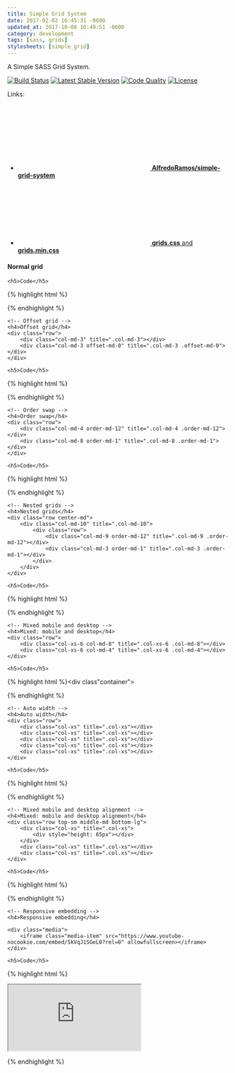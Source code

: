 ```yaml
---
title: Simple Grid System
date: 2017-02-02 16:45:31 -0600
updated_at: 2017-10-08 16:49:51 -0600
category: development
tags: [sass, grids]
stylesheets: [simple_grid]
---
```

A Simple SASS Grid System.

[![Build Status](https://img.shields.io/travis/AlfredoRamos/simple-grid-system.svg?style=flat-square&maxAge=3600)](https://travis-ci.org/AlfredoRamos/simple-grid-system) [![Latest Stable Version](https://img.shields.io/github/tag/AlfredoRamos/simple-grid-system.svg?style=flat-square&label=stable&maxAge=3600)](https://github.com/AlfredoRamos/simple-grid-system/releases) [![Code Quality](https://img.shields.io/codacy/grade/305ccf33491f4e2ba5405a0cff204b0f.svg?style=flat-square&maxAge=3600)](https://www.codacy.com/app/AlfredoRamos/simple-grid-system) [![License](https://img.shields.io/github/license/AlfredoRamos/simple-grid-system.svg?style=flat-square)](https://raw.githubusercontent.com/AlfredoRamos/simple-grid-system/master/LICENSE)

Links:

- [<svg class="icon icon-github"><use xlink:href="#github" /></use></svg> **AlfredoRamos/simple-grid-system**](https://github.com/AlfredoRamos/simple-grid-system)
- [<svg class="icon icon-github"><use xlink:href="#github" /></svg> **grids.css** and **grids.min.css**](https://gist.github.com/AlfredoRamos/7373ba3506e10358bb84648af9a808b0)

<div class="container">
	<!-- Normal grid -->
	<h4>Normal grid</h4>
	<div class="row">
		<div class="col-md-1" title=".col-md-1"></div>
		<div class="col-md-11" title=".col-md-11"></div>
	</div>
	<div class="row">
		<div class="col-md-2" title=".col-md-2"></div>
		<div class="col-md-10" title=".col-md-10"></div>
	</div>
	<div class="row">
		<div class="col-md-3" title=".col-md-3"></div>
		<div class="col-md-9" title=".col-md-9"></div>
	</div>
	<div class="row">
		<div class="col-md-4" title=".col-md-4"></div>
		<div class="col-md-8" title=".col-md-8"></div>
	</div>
	<div class="row">
		<div class="col-md-5" title=".col-md-5"></div>
		<div class="col-md-7" title=".col-md-7"></div>
	</div>
	<div class="row">
		<div class="col-md-6" title=".col-md-6"></div>
		<div class="col-md-6" title=".col-md-6"></div>
	</div>
	<div class="row">
		<div class="col-md-7" title=".col-md-7"></div>
		<div class="col-md-5" title=".col-md-5"></div>
	</div>
	<div class="row">
		<div class="col-md-8" title=".col-md-8"></div>
		<div class="col-md-4" title=".col-md-4"></div>
	</div>
	<div class="row">
		<div class="col-md-9" title=".col-md-9"></div>
		<div class="col-md-3" title=".col-md-3"></div>
	</div>
	<div class="row">
		<div class="col-md-10" title=".col-md-10"></div>
		<div class="col-md-2" title=".col-md-2"></div>
	</div>
	<div class="row">
		<div class="col-md-11" title=".col-md-11"></div>
		<div class="col-md-1" title=".col-md-1"></div>
	</div>

	<h5>Code</h5>
{% highlight html %}<div class="container">
	<div class="row">
		<div class="col-md-1"></div>
		<div class="col-md-11"></div>
	</div>
	<div class="row">
		<div class="col-md-2"></div>
		<div class="col-md-10"></div>
	</div>
	<div class="row">
		<div class="col-md-3"></div>
		<div class="col-md-9"></div>
	</div>
	<div class="row">
		<div class="col-md-4"></div>
		<div class="col-md-8"></div>
	</div>
	<div class="row">
		<div class="col-md-5"></div>
		<div class="col-md-7"></div>
	</div>
	<div class="row">
		<div class="col-md-6"></div>
		<div class="col-md-6"></div>
	</div>
	<div class="row">
		<div class="col-md-7"></div>
		<div class="col-md-5"></div>
	</div>
	<div class="row">
		<div class="col-md-8"></div>
		<div class="col-md-4"></div>
	</div>
	<div class="row">
		<div class="col-md-9"></div>
		<div class="col-md-3"></div>
	</div>
	<div class="row">
		<div class="col-md-10"></div>
		<div class="col-md-2"></div>
	</div>
	<div class="row">
		<div class="col-md-11"></div>
		<div class="col-md-1"></div>
	</div>
</div>{% endhighlight %}
	<!-- Normal grid -->

	<!-- Offset grid -->
	<h4>Offset grid</h4>
	<div class="row">
		<div class="col-md-3" title=".col-md-3"></div>
		<div class="col-md-3 offset-md-0" title=".col-md-3 .offset-md-0"></div>
	</div>

	<h5>Code</h5>
{% highlight html %}<div class="container">
	<div class="row">
		<div class="col-md-3"></div>
		<div class="col-md-3 offset-md-0"></div>
	</div>
</div>{% endhighlight %}
	<!-- Offset grid -->

	<!-- Order swap -->
	<h4>Order swap</h4>
	<div class="row">
		<div class="col-md-4 order-md-12" title=".col-md-4 .order-md-12"></div>
		<div class="col-md-8 order-md-1" title=".col-md-8 .order-md-1"></div>
	</div>

	<h5>Code</h5>
{% highlight html %}<div class="container">
	<div class="row">
		<div class="col-md-4 order-md-12"></div>
		<div class="col-md-8 order-md-1"></div>
	</div>
</div>{% endhighlight %}
	<!-- Order swap -->

	<!-- Nested grids -->
	<h4>Nested grids</h4>
	<div class="row center-md">
		<div class="col-md-10" title=".col-md-10">
			<div class="row">
				<div class="col-md-9 order-md-12" title=".col-md-9 .order-md-12"></div>
				<div class="col-md-3 order-md-1" title=".col-md-3 .order-md-1"></div>
			</div>
		</div>
	</div>

	<h5>Code</h5>
{% highlight html %}<div class="container">
	<div class="row center-md">
		<div class="col-md-10">
			<div class="row">
				<div class="col-md-9 order-md-12"></div>
				<div class="col-md-3 order-md-1"></div>
			</div>
		</div>
	</div>
</div>{% endhighlight %}
	<!-- Nested grids -->

	<!-- Mixed mobile and desktop -->
	<h4>Mixed: mobile and desktop</h4>
	<div class="row">
		<div class="col-xs-6 col-md-8" title=".col-xs-6 .col-md-8"></div>
		<div class="col-xs-6 col-md-4" title=".col-xs-6 .col-md-4"></div>
	</div>

	<h5>Code</h5>
{% highlight html %}<div class"container">
	<div class="row">
		<div class="col-xs-6 col-md-8"></div>
		<div class="col-xs-6 col-md-4"></div>
	</div>
</div>{% endhighlight %}
	<!-- Mixed mobile and desktop -->

	<!-- Auto width -->
	<h4>Auto width</h4>
	<div class="row">
		<div class="col-xs" title=".col-xs"></div>
		<div class="col-xs" title=".col-xs"></div>
		<div class="col-xs" title=".col-xs"></div>
		<div class="col-xs" title=".col-xs"></div>
		<div class="col-xs" title=".col-xs"></div>
	</div>

	<h5>Code</h5>
{% highlight html %}<div class="container">
	<div class="row">
		<div class="col-xs"></div>
		<div class="col-xs"></div>
		<div class="col-xs"></div>
		<div class="col-xs"></div>
		<div class="col-xs"></div>
	</div>
</div>{% endhighlight %}
	<!-- Auto width -->

	<!-- Mixed mobile and desktop alignment -->
	<h4>Mixed: mobile and desktop alignment</h4>
	<div class="row top-sm middle-md bottom-lg">
		<div class="col-xs" title=".col-xs">
			<div style="height: 65px"></div>
		</div>
		<div class="col-xs" title=".col-xs"></div>
		<div class="col-xs" title=".col.xs"></div>
	</div>

	<h5>Code</h5>
{% highlight html %}<div class="container">
	<div class="row top-sm middle-md bottom-lg">
		<div class="col-xs"></div>
		<div class="col-xs"></div>
		<div class="col-xs"></div>
	</div>
</div>{% endhighlight %}
	<!-- Mixed mobile and desktop alignment -->

	<!-- Responsive embedding -->
	<h4>Responsive embedding</h4>

	<div class="media">
		<iframe class="media-item" src="https://www.youtube-nocookie.com/embed/SkVqJ1SGeL0?rel=0" allowfullscreen></iframe>
	</div>

	<h5>Code</h5>
{% highlight html %}<div class="media">
	<iframe class="media-item" src="https://www.youtube-nocookie.com/embed/SkVqJ1SGeL0?rel=0" allowfullscreen></iframe>
</div>{% endhighlight %}
	<!-- Responsive embedding -->
</div>
